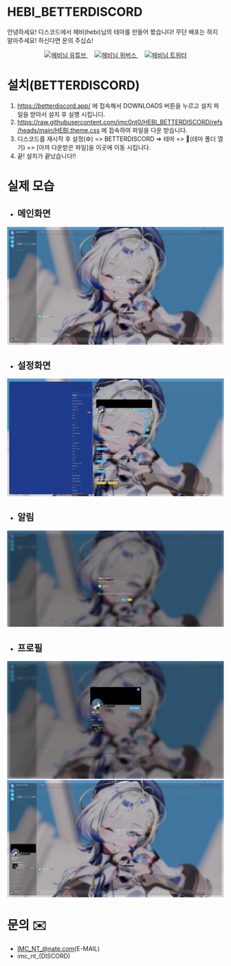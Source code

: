 # HEBI_BETTERDISCORD
안녕하세요! 디스코드에서 헤비(hebi)님의 테마를 만들어 봤습니다! 무단 배포는 하지 말아주세요! 하신다면 문의 주십쇼!

<p align="center">
  <a href="https://www.youtube.com/channel/UCPUcv2Zv9WhH6y8H1A9uWfg" target="_blank">
    <img src="https://yt3.googleusercontent.com/z6exlDSJjanTgpmEd9zwCZ5Y90rXxVIJwJCFpFOwRPh9nyUx6VioYAJlCbf6332tlvi7xR1Uhw=s160-c-k-c0x00ffffff-no-rj" alt="헤비님 유튜브" width="100" height="100">
  </a>
  &nbsp;&nbsp;&nbsp;
  <a href="https://weverse.io/hebi/feed" target="_blank">
    <img src="https://i.namu.wiki/i/xSideevvz9nt0HbYGJMqPv-2RMhim8kFq8BaWB6ewBEXcE1nI6cNsyRLzgVqLwNef51ZYiELpX--_KIDZ5HEvAF8opb2f1zui9rGSE0vZQyDctSPOnohfBj6rlm3w36S3BaI8a5-p7OE5XFuUzlPDQ.svg" alt="헤비님 위버스" width="100" height="100">
  </a>
  &nbsp;&nbsp;&nbsp;
  <a href="https://x.com/hebi0211" target="_blank">
    <img src="https://search.pstatic.net/common/?src=http%3A%2F%2Fblogfiles.naver.net%2FMjAyMzA3MjRfOTkg%2FMDAxNjkwMTk5Njk2MzY5.BBkuxB1r0-U_HVxgoFCXx5I5Ege_VlGGPt67z1hIYeUg.SHvkR9WfZ8A9OyQ5lcMv1rLtSZJJxKklMer3v36CKDMg.JPEG.titi2010%2Fx.jpg&type=sc960_832" alt="헤비님 트위터" width="100" height="100">
  </a>
</p>


# 설치(BETTERDISCORD)
1. https://betterdiscord.app/ 에 접속해서 DOWNLOADS 버튼을 누르고 설치 파일을 받아서 설치 후 실행 시킵니다.
2. https://raw.githubusercontent.com/imc0nt0/HEBI_BETTERDISCORD/refs/heads/main/HEBI.theme.css 에 접속하여 파일을 다운 받습니다.
3. 디스코드를 재시작 후 설정(⚙️) => BETTERDISCORD => 테마 => 📁(테마 폴더 열기) => [아까 다운받은 파일]을 이곳에 이동 시킵니다.
4. 끝! 설치가 끝났습니다!!

# 실제 모습
  - ## 메인화면
  ![메인 화면](https://github.com/imc0nt0/HEBI_BETTERDISCORD/blob/main/INDIS.png)
  - ## 설정화면
  ![설정화면](https://github.com/imc0nt0/HEBI_BETTERDISCORD/blob/main/SETTING.png)
  - ## 알림
  ![알림](https://github.com/imc0nt0/HEBI_BETTERDISCORD/blob/main/ALERT.png)
  - ## 프로필
  ![프로필](https://github.com/imc0nt0/HEBI_BETTERDISCORD/blob/main/PROFILE.png)
  ![작은 프로필](https://github.com/imc0nt0/HEBI_BETTERDISCORD/blob/main/S-PROFILE.png)

# 문의 ✉️
   - IMC_NT_@nate.com(E-MAIL)
   - imc_nt_(DISCORD)
